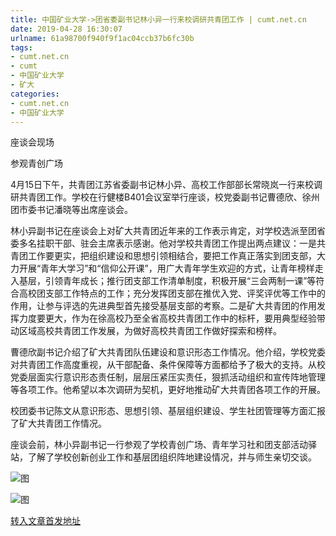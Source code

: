 ```yaml
---
title: 中国矿业大学->团省委副书记林小异一行来校调研共青团工作 | cumt.net.cn
date: 2019-04-28 16:30:07
urlname: 61a98700f940f9f1ac04ccb37b6fc30b
tags: 
- cumt.net.cn
- cumt
- 中国矿业大学
- 矿大
categories:
- cumt.net.cn
- 中国矿业大学
---
```


座谈会现场

参观青创广场

4月15日下午，共青团江苏省委副书记林小异、高校工作部部长常晓岚一行来校调研共青团工作。学校在行健楼B401会议室举行座谈，校党委副书记曹德欣、徐州团市委书记潘晓等出席座谈会。

林小异副书记在座谈会上对矿大共青团近年来的工作表示肯定，对学校选派至团省委多名挂职干部、驻会主席表示感谢。他对学校共青团工作提出两点建议：一是共青团工作要更实，把组织建设和思想引领相结合，要把工作真正落实到团支部，大力开展“青年大学习”和“信仰公开课”，用广大青年学生欢迎的方式，让青年榜样走入基层，引领青年成长；推行团支部工作清单制度，积极开展“三会两制一课”等符合高校团支部工作特点的工作；充分发挥团支部在推优入党、评奖评优等工作中的作用，让参与评选的先进典型首先接受基层支部的考察。二是矿大共青团的作用发挥力度要更大，作为在徐高校乃至全省高校共青团工作中的标杆，要用典型经验带动区域高校共青团工作发展，为做好高校共青团工作做好探索和榜样。

曹德欣副书记介绍了矿大共青团队伍建设和意识形态工作情况。他介绍，学校党委对共青团工作高度重视，从干部配备、条件保障等方面都给予了极大的支持。从校党委层面实行意识形态责任制，层层压紧压实责任，狠抓活动组织和宣传阵地管理等各项工作。他希望以本次调研为契机，更好地推动矿大共青团各项工作的开展。

校团委书记陈文从意识形态、思想引领、基层组织建设、学生社团管理等方面汇报了矿大共青团工作情况。

座谈会前，林小异副书记一行参观了学校青创广场、青年学习社和团支部活动驿站，了解了学校创新创业工作和基层团组织阵地建设情况，并与师生亲切交谈。

![图](http://xwzx.cumt.edu.cn/_upload/article/images/56/7f/182089474f048c53a62e62ac3216/8cd30a84-61fc-486e-8ffe-fd6d6e15367f.jpg)

![图](http://xwzx.cumt.edu.cn/_upload/article/images/56/7f/182089474f048c53a62e62ac3216/6ac26a3b-fa46-4863-a8cf-cf77448e43b2.jpg)

[转入文章首发地址](http://xwzx.cumt.edu.cn/ef/4b/c513a520011/page.htm)